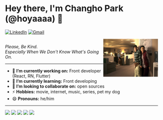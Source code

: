 
<h1 align="left"> Hey there, I'm Changho Park (@hoyaaaa) 👋 </h1>

<p align="left">
   <a href="https://www.linkedin.com/in/hoyaaaa/"><img alt="LinkedIn" src="https://img.shields.io/badge/-hoyaaaa-0075b5?style=flat-square&logo=Linkedin&logoColor=white&link=https://www.linkedin.com/in/hoyaaaa/"></a> 
   <a href="mailto:hoya.develop@gmail.com"><img alt="Gmail" src="https://img.shields.io/badge/-hoya.develop@gmail.com-eb4336?style=flat-square&logo=Gmail&logoColor=white&link=mailto:hoya.develop@gmail.com"></a>
</p>

<img align="right" height="125" width="180" src="docs/IMG_0886.jpeg">

<br />
<em>Please, Be Kind.<br />Especially When We Don't Know What's Going On.</em>

<br />

---

- 🔭 **I’m currently working on:** Front developer (React, RN, Flutter)
- 🌱 **I’m currently learning:** Front developing
- 👯 **I’m looking to collaborate on:** open sources
- ⚡ **Hobbies:** movie, internet, music, series, pet my dog
- 😄 **Pronouns:** he/him

---

![](http://github-profile-summary-cards.vercel.app/api/cards/profile-details?username=hoyaaaa&theme=transparent)
![](http://github-profile-summary-cards.vercel.app/api/cards/repos-per-language?username=hoyaaaa&theme=transparent)
![](http://github-profile-summary-cards.vercel.app/api/cards/most-commit-language?username=hoyaaaa&theme=transparent)
![](http://github-profile-summary-cards.vercel.app/api/cards/stats?username=hoyaaaa&theme=transparent)
![](http://github-profile-summary-cards.vercel.app/api/cards/productive-time?username=hoyaaaa&theme=transparent&utcOffset=9)
